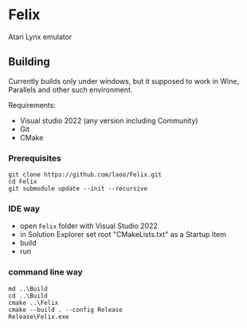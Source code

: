 # Felix
Atari Lynx emulator

## Building

Currently builds only under windows, but it supposed to work in Wine, Parallels and other such environment.

Requirements:
- Visual studio 2022 (any version including Community)
- Git
- CMake

### Prerequisites

```
git clone https://github.com/laoo/Felix.git
cd Felix
git submodule update --init --recursive
```

### IDE way

- open `Felix` folder with Visual Studio 2022
- in Solution Explorer set root "CMakeLists.txt" as a Startup Item
- build
- run

### command line way

```
md ..\Build
cd ..\Build
cmake ..\Felix
cmake --build . --config Release
Release\Felix.exe
```


